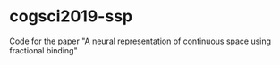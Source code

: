 # cogsci2019-ssp
Code for the paper "A neural representation of continuous space using fractional binding"
